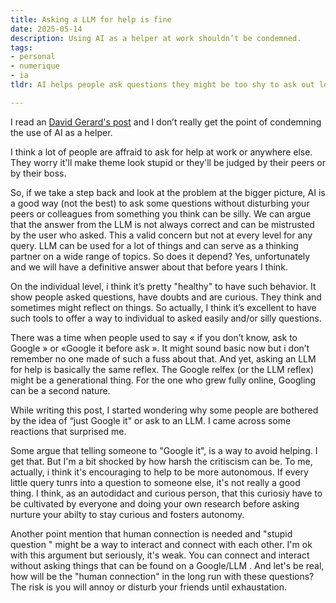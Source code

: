 ```yaml
---
title: Asking a LLM for help is fine
date: 2025-05-14 
description: Using AI as a helper at work shouldn’t be condemned.
tags: 
- personal
- numerique
- ia
tldr: AI helps people ask questions they might be too shy to ask out loud. Like Google before it, it's a useful tool—not perfect, but practical. Encouraging self-research isn’t dismissive; it builds autonomy. Human connection matters, but it doesn't need to rely on easily searchable questions.

---
```


I read an [David Gerard's post](https://pivot-to-ai.com/2025/05/10/your-coworkers-hate-you-for-using-ai-at-work/) and I don’t really get the point of condemning the use of AI as a helper.

I think a lot of people are affraid to ask for help at work or anywhere else. They worry it'll make theme look  stupid or they'll be judged by their peers or by their boss. 

So, if we take a step back and look at the problem at the bigger picture, AI is a good way (not the best) to ask some questions without disturbing your peers or colleagues from something you think can be silly. We can argue that the answer from the LLM is not always correct and can be mistrusted by the user who asked. This a valid concern but not at every level for any query. LLM can be used for a lot of things and can serve as a thinking partner on a wide range of topics. So does it depend? Yes, unfortunately and we will  have a definitive answer about that before years I think.

On the individual level, i think it’s pretty "healthy"  to have such behavior. It show people asked questions, have doubts and are curious. They think and sometimes might reflect on things.  So actually, I think it’s excellent to have such tools to offer a way to individual to asked easily and/or silly questions. 

There was a time when people used to say  « if you don’t know, ask to Google » or «Google it before ask ». It might sound basic now but i don’t remember no one made of such a fuss about that. And yet, asking an LLM for help is basically the same reflex. The Google relfex (or the LLM reflex) might be a generational thing. For the one who grew fully online,  Googling can be a second nature. 

While writing this post, I started wondering why some people are bothered by the idea of “just Google it" or ask to an LLM. I came across some reactions that surprised me.

Some argue that telling someone to "Google it", is a way to avoid helping. I get that. But I'm a bit shocked by how harsh the critiscism can be. To me, actually, i think it's encouraging to help to be more autonomous. If every little query tunrs into a question to someone else, it's not really a good thing. I think, as an autodidact and curious person, that this curiosiy have to be cultivated by everyone and doing your own research before asking nurture your abilty to stay curious and fosters autonomy. 

Another point mention that human connection is needed and "stupid question " might be a way to interact and connect with each other. I'm ok with this argument but seriously, it's weak. You can connect and interact without asking things that can be found on a Google/LLM . And let's be real, how will be the "human connection" in the long run with these questions? The risk is you will annoy or disturb your friends until exhaustation.


